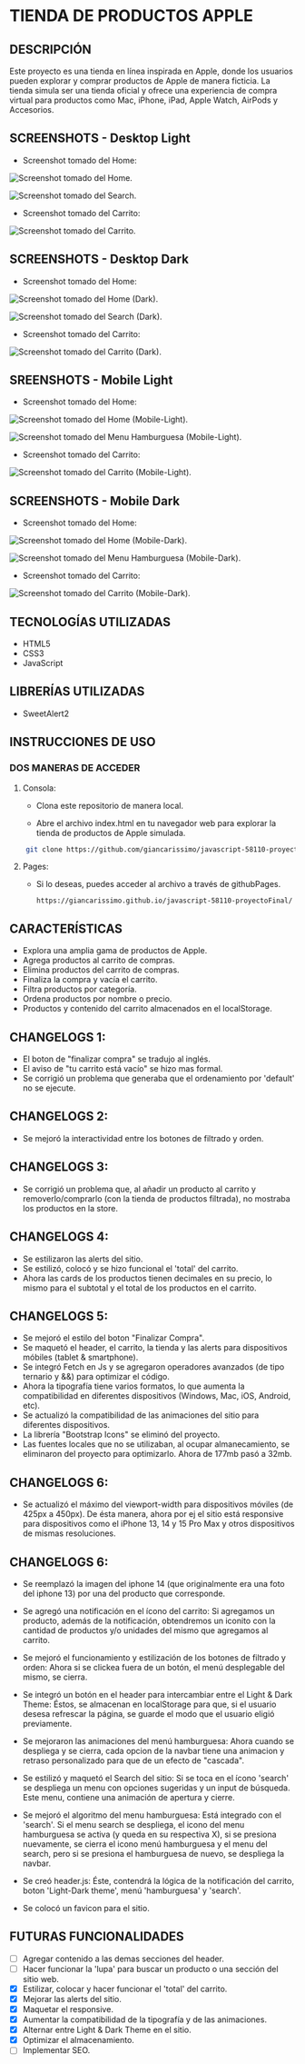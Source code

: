 # TIENDA DE PRODUCTOS APPLE

## DESCRIPCIÓN

Este proyecto es una tienda en línea inspirada en Apple, donde los usuarios pueden explorar y comprar productos de Apple de manera ficticia. La tienda simula ser una tienda oficial y ofrece una experiencia de compra virtual para productos como Mac, iPhone, iPad, Apple Watch, AirPods y Accesorios.

## SCREENSHOTS - Desktop Light

+   Screenshot tomado del Home:

![Screenshot tomado del Home.](assets/images/screens/screen_pagina-store-light.png)

![Screenshot tomado del Search.](assets/images/screens/screen_search-light.png)

+   Screenshot tomado del Carrito:

![Screenshot tomado del Carrito.](assets/images/screens/screen_pagina-carrito-light.png)

## SCREENSHOTS - Desktop Dark

+   Screenshot tomado del Home:

![Screenshot tomado del Home (Dark).](assets/images/screens/screen_pagina-store-dark.png)

![Screenshot tomado del Search (Dark).](assets/images/screens/screen_search-dark.png)

+   Screenshot tomado del Carrito:

![Screenshot tomado del Carrito (Dark).](assets/images/screens/screen_pagina-carrito-dark.png)

## SREENSHOTS - Mobile Light

+   Screenshot tomado del Home:

![Screenshot tomado del Home (Mobile-Light).](assets/images/screens/screen_pagina-store-mobile-light.png)

![Screenshot tomado del Menu Hamburguesa (Mobile-Light).](assets/images/screens/screen_mobile-hamburguer-light.png)

+   Screenshot tomado del Carrito:

![Screenshot tomado del Carrito (Mobile-Light).](assets/images/screens/screen_pagina-carrito-mobile-light.png)

## SCREENSHOTS - Mobile Dark

+   Screenshot tomado del Home:

![Screenshot tomado del Home (Mobile-Dark).](assets/images/screens/screen_pagina-store-mobile-dark.png)

![Screenshot tomado del Menu Hamburguesa (Mobile-Dark).](assets/images/screens/screen_mobile-hamburguer-dark.png)

+   Screenshot tomado del Carrito:

![Screenshot tomado del Carrito (Mobile-Dark).](assets/images/screens/screen_pagina-carrito-mobile-dark.png)

## TECNOLOGÍAS UTILIZADAS

+   HTML5
+   CSS3
+   JavaScript

## LIBRERÍAS UTILIZADAS

+   SweetAlert2

## INSTRUCCIONES DE USO

### DOS MANERAS DE ACCEDER
1. Consola:

    +   Clona este repositorio de manera local.

    +   Abre el archivo index.html en tu navegador web para explorar la tienda de productos de Apple simulada.

```bash
    git clone https://github.com/giancarissimo/javascript-58110-proyectoFinal.git
```

2.  Pages:
    +   Si lo deseas, puedes acceder al archivo a través de githubPages.

            https://giancarissimo.github.io/javascript-58110-proyectoFinal/

## CARACTERÍSTICAS
+   Explora una amplia gama de productos de Apple.
+   Agrega productos al carrito de compras.
+   Elimina productos del carrito de compras.
+   Finaliza la compra y vacía el carrito.
+   Filtra productos por categoría.
+   Ordena productos por nombre o precio.
+   Productos y contenido del carrito almacenados en el localStorage.

## CHANGELOGS 1:
+   El boton de "finalizar compra" se tradujo al inglés.
+   El aviso de "tu carrito está vacío" se hizo mas formal.
+   Se corrigió un problema que generaba que el ordenamiento por 'default' no se ejecute.

## CHANGELOGS 2:
+   Se mejoró la interactividad entre los botones de filtrado y orden.

## CHANGELOGS 3:
+   Se corrigió un problema que, al añadir un producto al carrito y removerlo/comprarlo (con la tienda de productos filtrada), no mostraba los productos en la store.

## CHANGELOGS 4:
+   Se estilizaron las alerts del sitio.
+   Se estilizó, colocó y se hizo funcional el 'total' del carrito.
+   Ahora las cards de los productos tienen decimales en su precio, lo mismo para el subtotal y el total de los productos en el carrito.

## CHANGELOGS 5:
+   Se mejoró el estilo del boton "Finalizar Compra".
+   Se maquetó el header, el carrito, la tienda y las alerts para dispositivos móbiles (tablet & smartphone).
+   Se integró Fetch en Js y se agregaron operadores avanzados (de tipo ternario y &&) para optimizar el código.
+   Ahora la tipografía tiene varios formatos, lo que aumenta la compatibilidad en diferentes dispositivos (Windows, Mac, iOS, Android, etc).
+   Se actualizó la compatibilidad de las animaciones del sitio para diferentes dispositivos.
+   La librería "Bootstrap Icons" se eliminó del proyecto.
+   Las fuentes locales que no se utilizaban, al ocupar almanecamiento, se eliminaron del proyecto para optimizarlo. Ahora de 177mb pasó a 32mb.

## CHANGELOGS 6:
+   Se actualizó el máximo del viewport-width para dispositivos móviles (de 425px a 450px). De ésta manera, ahora por ej el sitio está responsive para dispositivos como el iPhone 13, 14 y 15 Pro Max y otros dispositivos de mismas resoluciones.

## CHANGELOGS 6:
+   Se reemplazó la imagen del iphone 14 (que originalmente era una foto del iphone 13) por una del producto que corresponde.

+   Se agregó una notificación en el ícono del carrito: Si agregamos un producto, además de la notificación, obtendremos un iconito con la cantidad de productos y/o unidades del mismo que agregamos al carrito.

+   Se mejoró el funcionamiento y estilización de los botones de filtrado y orden: Ahora si se clickea fuera de un botón, el menú desplegable del mismo, se cierra.

+   Se integró un botón en el header para intercambiar entre el Light & Dark Theme: Éstos, se almacenan en localStorage para que, si el usuario desesa refrescar la página, se guarde el modo que el usuario eligió previamente.

+   Se mejoraron las animaciones del menú hamburguesa: Ahora cuando se despliega y se cierra, cada opcion de la navbar tiene una animacion y retraso personalizado para que de un efecto de "cascada".

+   Se estilizó y maquetó el Search del sitio: Si se toca en el ícono 'search' se despliega un menu con opciones sugeridas y un input de búsqueda. Este menu, contiene una animación de apertura y cierre.

+   Se mejoró el algoritmo del menu hamburguesa: Está integrado con el 'search'. Si el menu search se despliega, el icono del menu hamburguesa se activa (y queda en su respectiva X), si se presiona nuevamente, se cierra el icono menú hamburguesa y el menu del search, pero si se presiona el hamburguesa de nuevo, se despliega la navbar.

+   Se creó header.js: Éste, contendrá la lógica de la notificación del carrito, boton 'Light-Dark theme', menú 'hamburguesa' y 'search'.
+   Se colocó un favicon para el sitio.

## FUTURAS FUNCIONALIDADES
* [ ]  Agregar contenido a las demas secciones del header.
* [ ]  Hacer funcionar la 'lupa' para buscar un producto o una sección del sitio web.
* [x]  Estilizar, colocar y hacer funcionar el 'total' del carrito.
* [x]  Mejorar las alerts del sitio.
* [x]  Maquetar el responsive.
* [x]  Aumentar la compatibilidad de la tipografía y de las animaciones.
* [x]  Alternar entre Light & Dark Theme en el sitio.
* [x]  Optimizar el almacenamiento.
* [ ]  Implementar SEO.